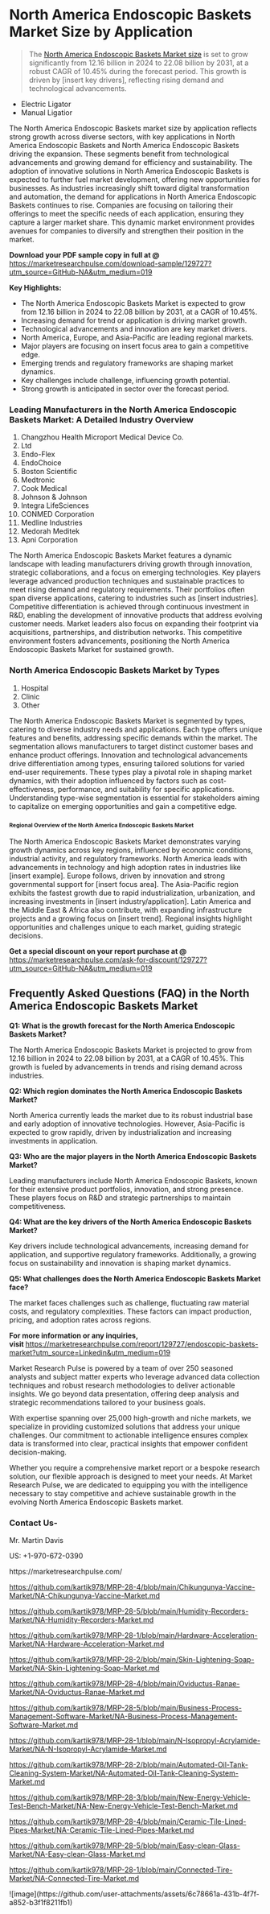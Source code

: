 <h1>North America Endoscopic Baskets Market&nbsp;Size by Application</h1><blockquote><p>The <a href="https://marketresearchpulse.com/download-sample/129727?utm_source=GitHub-NA&amp;utm_medium=019">North America Endoscopic Baskets Market size</a> is set to grow significantly from 12.16 billion in 2024 to 22.08 billion by 2031, at a robust CAGR of 10.45% during the forecast period. This growth is driven by [insert key drivers], reflecting rising demand and technological advancements.</p></blockquote><ul><li>Electric Ligator<li> Manual Ligatior</li></ul><p>The North America Endoscopic Baskets market size by application reflects strong growth across diverse sectors, with key applications in North America Endoscopic Baskets and North America Endoscopic Baskets driving the expansion. These segments benefit from technological advancements and growing demand for efficiency and sustainability. The adoption of innovative solutions in North America Endoscopic Baskets is expected to further fuel market development, offering new opportunities for businesses. As industries increasingly shift toward digital transformation and automation, the demand for applications in North America Endoscopic Baskets continues to rise. Companies are focusing on tailoring their offerings to meet the specific needs of each application, ensuring they capture a larger market share. This dynamic market environment provides avenues for companies to diversify and strengthen their position in the market.</p><p><strong>Download your PDF sample copy in full at @ </strong><a href="https://marketresearchpulse.com/download-sample/129727?utm_source=GitHub-NA&amp;utm_medium=019">https://marketresearchpulse.com/download-sample/129727?utm_source=GitHub-NA&amp;utm_medium=019</a></p><p><strong>Key Highlights: </strong></p><ul><li>The North America Endoscopic Baskets Market is expected to grow from 12.16 billion in 2024 to 22.08 billion by 2031, at a CAGR of 10.45%.</li><li>Increasing demand for trend or application is driving market growth.</li><li>Technological advancements and innovation are key market drivers.</li><li>North America, Europe, and Asia-Pacific are leading regional markets.</li><li>Major players are focusing on insert focus area to gain a competitive edge.</li><li>Emerging trends and regulatory frameworks are shaping market dynamics.</li><li>Key challenges include challenge, influencing growth potential.</li><li>Strong growth is anticipated in sector over the forecast period.</li></ul><h3>Leading Manufacturers in the North America Endoscopic Baskets Market: A Detailed Industry Overview</h3><ol><li>Changzhou Health Microport Medical Device Co.</li><li>Ltd</li><li>Endo-Flex</li><li>EndoChoice</li><li>Boston Scientific</li><li>Medtronic</li><li>Cook Medical</li><li>Johnson & Johnson</li><li>Integra LifeSciences</li><li>CONMED Corporation</li><li>Medline Industries</li><li>Medorah Meditek</li><li>Apni Corporation</li></ol><div class="flex max-w-full flex-col flex-grow"><div class="min-h-8 text-message flex w-full flex-col items-end gap-2 whitespace-normal break-words [.text-message+&amp;]:mt-5" dir="auto" data-message-author-role="assistant" data-message-id="fd8432e4-4910-450d-b182-61b7bfb0a01f" data-message-model-slug="gpt-4o"><div class="flex w-full flex-col gap-1 empty:hidden first:pt-[3px]"><div class="markdown prose w-full break-words dark:prose-invert light"><p>The North America Endoscopic Baskets Market features a dynamic landscape with leading manufacturers driving growth through innovation, strategic collaborations, and a focus on emerging technologies. Key players leverage advanced production techniques and sustainable practices to meet rising demand and regulatory requirements. Their portfolios often span diverse applications, catering to industries such as [insert industries]. Competitive differentiation is achieved through continuous investment in R&amp;D, enabling the development of innovative products that address evolving customer needs. Market leaders also focus on expanding their footprint via acquisitions, partnerships, and distribution networks. This competitive environment fosters advancements, positioning the North America Endoscopic Baskets Market for sustained growth.</p></div></div></div></div><h3>North America Endoscopic Baskets Market by Types</h3><ol><li>Hospital<li> Clinic<li> Other</li></ol><div class="flex max-w-full flex-col flex-grow"><div class="min-h-8 text-message flex w-full flex-col items-end gap-2 whitespace-normal break-words [.text-message+&amp;]:mt-5" dir="auto" data-message-author-role="assistant" data-message-id="084470be-0bb7-4664-bddf-5156b4f41249" data-message-model-slug="gpt-4o-mini"><div class="flex w-full flex-col gap-1 empty:hidden first:pt-[3px]"><div class="markdown prose w-full break-words dark:prose-invert light"><p>The North America Endoscopic Baskets Market is segmented by types, catering to diverse industry needs and applications. Each type offers unique features and benefits, addressing specific demands within the market. The segmentation allows manufacturers to target distinct customer bases and enhance product offerings. Innovation and technological advancements drive differentiation among types, ensuring tailored solutions for varied end-user requirements. These types play a pivotal role in shaping market dynamics, with their adoption influenced by factors such as cost-effectiveness, performance, and suitability for specific applications. Understanding type-wise segmentation is essential for stakeholders aiming to capitalize on emerging opportunities and gain a competitive edge.</p></div></div></div></div><h3><span style="font-size: 11px;">Regional Overview of the North America Endoscopic Baskets Market</span></h3><div class="flex max-w-full flex-col flex-grow"><div class="min-h-8 text-message flex w-full flex-col items-end gap-2 whitespace-normal break-words [.text-message+&amp;]:mt-5" dir="auto" data-message-author-role="assistant" data-message-id="e9038762-ce64-4e30-91c9-9bd413514231" data-message-model-slug="gpt-4o-mini"><div class="flex w-full flex-col gap-1 empty:hidden first:pt-[3px]"><div class="markdown prose w-full break-words dark:prose-invert light"><p>The North America Endoscopic Baskets Market demonstrates varying growth dynamics across key regions, influenced by economic conditions, industrial activity, and regulatory frameworks. North America leads with advancements in technology and high adoption rates in industries like [insert example]. Europe follows, driven by innovation and strong governmental support for [insert focus area]. The Asia-Pacific region exhibits the fastest growth due to rapid industrialization, urbanization, and increasing investments in [insert industry/application]. Latin America and the Middle East &amp; Africa also contribute, with expanding infrastructure projects and a growing focus on [insert trend]. Regional insights highlight opportunities and challenges unique to each market, guiding strategic decisions.</p></div></div></div></div><p><strong>Get a special discount on your report purchase at @ </strong><a href="https://marketresearchpulse.com/ask-for-discount/129727?utm_source=GitHub-NA&amp;utm_medium=019">https://marketresearchpulse.com/ask-for-discount/129727?utm_source=GitHub-NA&amp;utm_medium=019</a></p><h2>Frequently Asked Questions (FAQ) in the North America Endoscopic Baskets Market</h2><p><strong>Q1: What is the growth forecast for the North America Endoscopic Baskets Market?</strong></p><p>The North America Endoscopic Baskets Market is projected to grow from 12.16 billion in 2024 to 22.08 billion by 2031, at a CAGR of 10.45%. This growth is fueled by advancements in trends and rising demand across industries.</p><p><strong>Q2: Which region dominates the North America Endoscopic Baskets Market?</strong></p><p>North America currently leads the market due to its robust industrial base and early adoption of innovative technologies. However, Asia-Pacific is expected to grow rapidly, driven by industrialization and increasing investments in application.</p><p><strong>Q3: Who are the major players in the North America Endoscopic Baskets Market?</strong></p><p>Leading manufacturers include North America Endoscopic Baskets, known for their extensive product portfolios, innovation, and strong presence. These players focus on R&amp;D and strategic partnerships to maintain competitiveness.</p><p><strong>Q4: What are the key drivers of the North America Endoscopic Baskets Market?</strong></p><p>Key drivers include technological advancements, increasing demand for application, and supportive regulatory frameworks. Additionally, a growing focus on sustainability and innovation is shaping market dynamics.</p><p><strong>Q5: What challenges does the North America Endoscopic Baskets Market face?</strong></p><p>The market faces challenges such as challenge, fluctuating raw material costs, and regulatory complexities. These factors can impact production, pricing, and adoption rates across regions.</p><p><strong>For more information or any inquiries, visit&nbsp;</strong><a href="https://marketresearchpulse.com/report/129727/endoscopic-baskets-market?utm_source=Linkedin&utm_medium=019">https://marketresearchpulse.com/report/129727/endoscopic-baskets-market?utm_source=Linkedin&utm_medium=019</a></p><p>Market Research Pulse is powered by a team of over 250 seasoned analysts and subject matter experts who leverage advanced data collection techniques and robust research methodologies to deliver actionable insights. We go beyond data presentation, offering deep analysis and strategic recommendations tailored to your business goals.</p><p>With expertise spanning over 25,000 high-growth and niche markets, we specialize in providing customized solutions that address your unique challenges. Our commitment to actionable intelligence ensures complex data is transformed into clear, practical insights that empower confident decision-making.</p><p>Whether you require a comprehensive market report or a bespoke research solution, our flexible approach is designed to meet your needs. At Market Research Pulse, we are dedicated to equipping you with the intelligence necessary to stay competitive and achieve sustainable growth in the evolving North America Endoscopic Baskets market.</p><h3><strong>Contact Us-</strong></h3><p>Mr. Martin Davis</p><p>US: +1-970-672-0390</p><p>https://marketresearchpulse.com/</p><p><a href="https://github.com/kartik978/MRP-28-4/blob/main/Chikungunya-Vaccine-Market/NA-Chikungunya-Vaccine-Market.md">https://github.com/kartik978/MRP-28-4/blob/main/Chikungunya-Vaccine-Market/NA-Chikungunya-Vaccine-Market.md</a></p><p><a href="https://github.com/kartik978/MRP-28-5/blob/main/Humidity-Recorders-Market/NA-Humidity-Recorders-Market.md">https://github.com/kartik978/MRP-28-5/blob/main/Humidity-Recorders-Market/NA-Humidity-Recorders-Market.md</a></p><p><a href="https://github.com/kartik978/MRP-28-1/blob/main/Hardware-Acceleration-Market/NA-Hardware-Acceleration-Market.md">https://github.com/kartik978/MRP-28-1/blob/main/Hardware-Acceleration-Market/NA-Hardware-Acceleration-Market.md</a></p><p><a href="https://github.com/kartik978/MRP-28-2/blob/main/Skin-Lightening-Soap-Market/NA-Skin-Lightening-Soap-Market.md">https://github.com/kartik978/MRP-28-2/blob/main/Skin-Lightening-Soap-Market/NA-Skin-Lightening-Soap-Market.md</a></p><p><a href="https://github.com/kartik978/MRP-28-4/blob/main/Oviductus-Ranae-Market/NA-Oviductus-Ranae-Market.md">https://github.com/kartik978/MRP-28-4/blob/main/Oviductus-Ranae-Market/NA-Oviductus-Ranae-Market.md</a></p><p><a href="https://github.com/kartik978/MRP-28-5/blob/main/Business-Process-Management-Software-Market/NA-Business-Process-Management-Software-Market.md">https://github.com/kartik978/MRP-28-5/blob/main/Business-Process-Management-Software-Market/NA-Business-Process-Management-Software-Market.md</a></p><p><a href="https://github.com/kartik978/MRP-28-1/blob/main/N-Isopropyl-Acrylamide-Market/NA-N-Isopropyl-Acrylamide-Market.md">https://github.com/kartik978/MRP-28-1/blob/main/N-Isopropyl-Acrylamide-Market/NA-N-Isopropyl-Acrylamide-Market.md</a></p><p><a href="https://github.com/kartik978/MRP-28-2/blob/main/Automated-Oil-Tank-Cleaning-System-Market/NA-Automated-Oil-Tank-Cleaning-System-Market.md">https://github.com/kartik978/MRP-28-2/blob/main/Automated-Oil-Tank-Cleaning-System-Market/NA-Automated-Oil-Tank-Cleaning-System-Market.md</a></p><p><a href="https://github.com/kartik978/MRP-28-3/blob/main/New-Energy-Vehicle-Test-Bench-Market/NA-New-Energy-Vehicle-Test-Bench-Market.md">https://github.com/kartik978/MRP-28-3/blob/main/New-Energy-Vehicle-Test-Bench-Market/NA-New-Energy-Vehicle-Test-Bench-Market.md</a></p><p><a href="https://github.com/kartik978/MRP-28-4/blob/main/Ceramic-Tile-Lined-Pipes-Market/NA-Ceramic-Tile-Lined-Pipes-Market.md">https://github.com/kartik978/MRP-28-4/blob/main/Ceramic-Tile-Lined-Pipes-Market/NA-Ceramic-Tile-Lined-Pipes-Market.md</a></p><p><a href="https://github.com/kartik978/MRP-28-5/blob/main/Easy-clean-Glass-Market/NA-Easy-clean-Glass-Market.md">https://github.com/kartik978/MRP-28-5/blob/main/Easy-clean-Glass-Market/NA-Easy-clean-Glass-Market.md</a></p><p><a href="https://github.com/kartik978/MRP-28-1/blob/main/Connected-Tire-Market/NA-Connected-Tire-Market.md">https://github.com/kartik978/MRP-28-1/blob/main/Connected-Tire-Market/NA-Connected-Tire-Market.md</a></p>
![image](https://github.com/user-attachments/assets/6c78661a-431b-4f7f-a852-b3f1f8211fb1)
